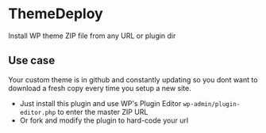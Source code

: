 # ThemeDeploy
Install WP theme ZIP file from any URL or plugin dir

## Use case
Your custom theme is in github and constantly updating so you dont want to download a fresh copy every time you setup a new site.
- Just install this plugin and use WP's Plugin Editor `wp-admin/plugin-editor.php` to enter the master ZIP URL
- Or fork and modify the plugin to hard-code your url
